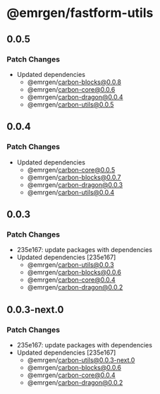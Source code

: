 # @emrgen/fastform-utils

## 0.0.5

### Patch Changes

- Updated dependencies
  - @emrgen/carbon-blocks@0.0.8
  - @emrgen/carbon-core@0.0.6
  - @emrgen/carbon-dragon@0.0.4
  - @emrgen/carbon-utils@0.0.5

## 0.0.4

### Patch Changes

- Updated dependencies
  - @emrgen/carbon-core@0.0.5
  - @emrgen/carbon-blocks@0.0.7
  - @emrgen/carbon-dragon@0.0.3
  - @emrgen/carbon-utils@0.0.4

## 0.0.3

### Patch Changes

- 235e167: update packages with dependencies
- Updated dependencies [235e167]
  - @emrgen/carbon-utils@0.0.3
  - @emrgen/carbon-blocks@0.0.6
  - @emrgen/carbon-core@0.0.4
  - @emrgen/carbon-dragon@0.0.2

## 0.0.3-next.0

### Patch Changes

- 235e167: update packages with dependencies
- Updated dependencies [235e167]
  - @emrgen/carbon-utils@0.0.3-next.0
  - @emrgen/carbon-blocks@0.0.6
  - @emrgen/carbon-core@0.0.4
  - @emrgen/carbon-dragon@0.0.2
